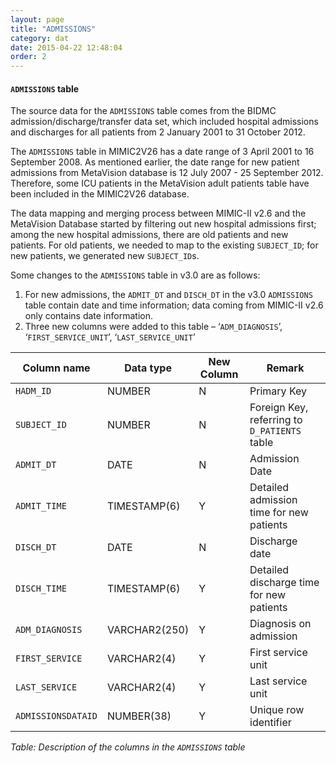 ```yaml
---
layout: page
title: "ADMISSIONS"
category: dat
date: 2015-04-22 12:48:04
order: 2
---
```


#### ```ADMISSIONS``` table

The source data for the ```ADMISSIONS``` table comes from the BIDMC
admission/discharge/transfer data set, which included hospital
admissions and discharges for all patients from 2 January 2001 to
31 October 2012.

The ```ADMISSIONS``` table in MIMIC2V26 has a date range of 3 April 2001 to
16 September 2008. As mentioned earlier, the date range for new patient
admissions from MetaVision database is 12 July 2007 - 25 September 2012. Therefore, some ICU patients in the MetaVision adult patients table have been
included in the MIMIC2V26 database.

The data mapping and merging process between MIMIC-II v2.6 and the
MetaVision Database started by filtering out new hospital admissions
first; among the new hospital admissions, there are old patients and new
patients. For old patients, we needed to map to the existing
```SUBJECT_ID```; for new patients, we generated new ```SUBJECT_ID```s.

Some changes to the ```ADMISSIONS``` table in v3.0 are as follows:

1.  For new admissions, the ```ADMIT_DT``` and ```DISCH_DT``` in the v3.0 ```ADMISSIONS``` table contain date and time information; data coming from MIMIC-II v2.6 only contains date information.
2.  Three new columns were added to this table – ‘```ADM_DIAGNOSIS```’, ‘```FIRST_SERVICE_UNIT```’, ‘```LAST_SERVICE_UNIT```’

Column name | Data type | New Column | Remark
--- | --- | --- | ---
```HADM_ID ``` | NUMBER| N | Primary Key
```SUBJECT_ID``` | NUMBER | N | Foreign Key, referring to ```D_PATIENTS``` table
```ADMIT_DT``` | DATE | N | Admission Date
```ADMIT_TIME``` | TIMESTAMP(6) | Y | Detailed admission time for new patients
```DISCH_DT``` | DATE | N | Discharge date
```DISCH_TIME``` | TIMESTAMP(6) | Y | Detailed discharge time for new patients
```ADM_DIAGNOSIS``` | VARCHAR2(250) | Y | Diagnosis on admission
```FIRST_SERVICE``` | VARCHAR2(4) | Y | First service unit
```LAST_SERVICE``` | VARCHAR2(4) | Y | Last service unit
```ADMISSIONSDATAID``` | NUMBER(38) | Y | Unique row identifier

*Table: Description of the columns in the ```ADMISSIONS``` table*



